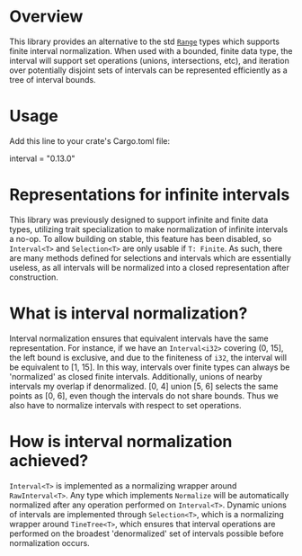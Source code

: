 Overview
========

This library provides an alternative to the std [`Range`](https://doc.rust-lang.org/stable/std/ops/struct.Range.html) types which supports finite interval normalization. When used with a bounded, finite data type, the interval will support set operations (unions, intersections, etc), and iteration over potentially disjoint sets of intervals can be represented efficiently as a tree of interval bounds.

Usage
=====

Add this line to your crate's Cargo.toml file:

interval = "0.13.0"


Representations for infinite intervals
======================================

This library was previously designed to support infinite and finite data types, utilizing trait specialization to make normalization of infinite intervals a no-op. To allow building on stable, this feature has been disabled, so `Interval<T>` and `Selection<T>` are only usable if `T: Finite`. As such, there are many methods defined for selections and intervals which are essentially useless, as all intervals will be normalized into a closed representation after construction.


What is interval normalization?
===============================

Interval normalization ensures that equivalent intervals have the same representation. For instance, if we have an `Interval<i32>` covering (0, 15], the left bound is exclusive, and due to the finiteness of `i32`, the interval will be equivalent to [1, 15]. In this way, intervals over finite types can always be 'normalized' as closed finite intervals. Additionally, unions of nearby intervals my overlap if denormalized. [0, 4] union [5, 6] selects the same points as [0, 6], even though the intervals do not share bounds. Thus we also have to normalize intervals with respect to set operations.


How is interval normalization achieved?
======================================

`Interval<T>` is implemented as a normalizing wrapper around `RawInterval<T>`. Any type which implements `Normalize` will be automatically normalized after any operation performed on `Interval<T>`. Dynamic unions of intervals are implemented through `Selection<T>`, which is a normalizing wrapper around `TineTree<T>`, which ensures that interval operations are performed on the broadest 'denormalized' set of intervals possible before normalization occurs.
